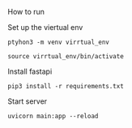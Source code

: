 How to run

Set up the viertual env
```
ptyhon3 -m venv virrtual_env

source virrtual_env/bin/activate
```

Install fastapi
```
pip3 install -r requirements.txt
```

Start server
```
uvicorn main:app --reload
```